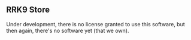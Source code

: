 ## RRK9 Store
Under development, there is no license granted to use this software, but then again, there's no software yet (that we own).
